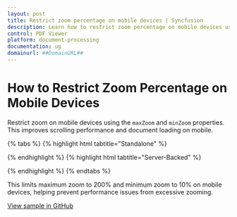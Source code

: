 ```yaml
---
layout: post
title: Restrict zoom percentage on mobile devices | Syncfusion
description: Learn how to restrict zoom percentage on mobile devices using minZoom and maxZoom in the Syncfusion Vue PDF Viewer.
control: PDF Viewer
platform: document-processing
documentation: ug
domainurl: ##DomainURL##
---
```


# How to Restrict Zoom Percentage on Mobile Devices

Restrict zoom on mobile devices using the `maxZoom` and `minZoom` properties. This improves scrolling performance and document loading on mobile.

{% tabs %}
{% highlight html tabtitle="Standalone" %}

<template>
  <div id="app">
      <ejs-pdfviewer
        id="pdfViewer"
        ref="pdfviewer"
        :documentPath="documentPath"
        :resourceUrl="resourceUrl"
        :documentLoad="documentLoad">
      </ejs-pdfviewer>

  </div>
</template>

<script>
import Vue from 'vue';
import { PdfViewerPlugin, Toolbar, Magnification, Navigation,
         LinkAnnotation, BookmarkView, Annotation, ThumbnailView,
         Print, TextSelection, TextSearch, FormFields, FormDesigner, PageOrganizer } from '@syncfusion/ej2-vue-pdfviewer';
import {Browser} from '@syncfusion/ej2-base';
Vue.use(PdfViewerPlugin);
var viewer;

export default {
  name: 'app',
  data () {
    return {
      documentPath:"https://cdn.syncfusion.com/content/pdf/pdf-succinctly.pdf",
      resourceUrl:"https://cdn.syncfusion.com/ej2/31.2.2/dist/ej2-pdfviewer-lib"
    };
  },
  provide: {
    PdfViewer: [ Toolbar, Magnification, Navigation, LinkAnnotation, BookmarkView, Annotation,
                 ThumbnailView, Print, TextSelection, TextSearch, FormFields, FormDesigner, PageOrganizer ]},

  methods: {
    documentLoad: function (args) {
      viewer = this.$refs.pdfviewer.ej2Instances;
      if (Browser.isDevice && !viewer.enableDesktopMode) {
        viewer.maxZoom = 200;
        viewer.minZoom = 10;
      }
      else{
          viewer.zoomMode = 'Default';
      }
    }
  }
}
</script>
{% endhighlight %}
{% highlight html tabtitle="Server-Backed" %}

<template>
  <div id="app">
      <ejs-pdfviewer
        id="pdfViewer"
        ref="pdfviewer"
        :serviceUrl="serviceUrl"
        :documentPath="documentPath"
        :documentLoad="documentLoad">
      </ejs-pdfviewer>

  </div>
</template>

<script>
import Vue from 'vue';
import { PdfViewerPlugin, Toolbar, Magnification, Navigation,
         LinkAnnotation, BookmarkView, Annotation, ThumbnailView,
         Print, TextSelection, TextSearch, FormFields, FormDesigner, PageOrganizer } from '@syncfusion/ej2-vue-pdfviewer';
import {Browser} from '@syncfusion/ej2-base';
Vue.use(PdfViewerPlugin);
var viewer;

export default {
  name: 'app',
  data () {
    return {
      serviceUrl:"https://document.syncfusion.com/web-services/pdf-viewer/api/pdfviewer",
      documentPath:"https://cdn.syncfusion.com/content/pdf/pdf-succinctly.pdf"
    };
  },
  provide: {
    PdfViewer: [ Toolbar, Magnification, Navigation, LinkAnnotation, BookmarkView, Annotation,
                 ThumbnailView, Print, TextSelection, TextSearch, FormFields, FormDesigner, PageOrganizer ]},

  methods: {
    documentLoad: function (args) {
      viewer = this.$refs.pdfviewer.ej2Instances;
      if (Browser.isDevice && !viewer.enableDesktopMode) {
        viewer.maxZoom = 200;
        viewer.minZoom = 10;
      }
      else{
          viewer.zoomMode = 'Default';
      }
    }
  }
}
</script>

{% endhighlight %}
{% endtabs %}

This limits maximum zoom to 200% and minimum zoom to 10% on mobile devices, helping prevent performance issues from excessive zooming.

[View sample in GitHub](https://github.com/SyncfusionExamples/vue-pdf-viewer-examples/tree/master/How%20to/Restrict%20Zoom%20Percentage%20on%20Mobile%20Devices)